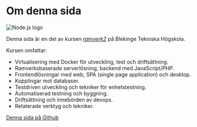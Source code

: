 Om denna sida
==================================

![Node.js logo](img/1200px-Node.js_logo.svg.png)

Denna sida är en del av kursen [*ramverk2*](https://dbwebb.se/kurser/ramverk2) på Blekinge Tekniska Högskola.

Kursen omfattar:


* Virtualisering med Docker för utveckling, test och driftsättning.
* Ramverksbaserade serverlösning, backend med JavaScript/PHP.
* Frontendlösningar med web, SPA (single page application) och desktop.
* Kopplingar mot databaser.
* Testdriven utveckling och tekniker för enhetstestning.
* Automatiserad testning och byggning.
* Driftsättning och innebörden av devops.
* Relaterade verktyg och tekniker.

[Denna sida på Github](https://github.com/emsa16/ramverk2-me)
